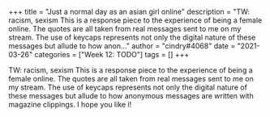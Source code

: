 +++
title = "Just a normal day as an asian girl online"
description = "TW: racism, sexism This is a response piece to the experience of being a female online. The quotes are all taken from real messages sent to me on my stream. The use of keycaps represents not only the digital nature of these messages but allude to how anon..."
author = "cindry#4068"
date = "2021-03-26"
categories = ["Week 12: TODO"]
tags = []
+++

TW: racism, sexism
This is a response piece to the experience of being a female online. The quotes are all taken from real messages sent to me on my stream. The use of keycaps represents not only the digital nature of these messages but allude to how anonymous messages are written with magazine clippings. I hope you like i!
